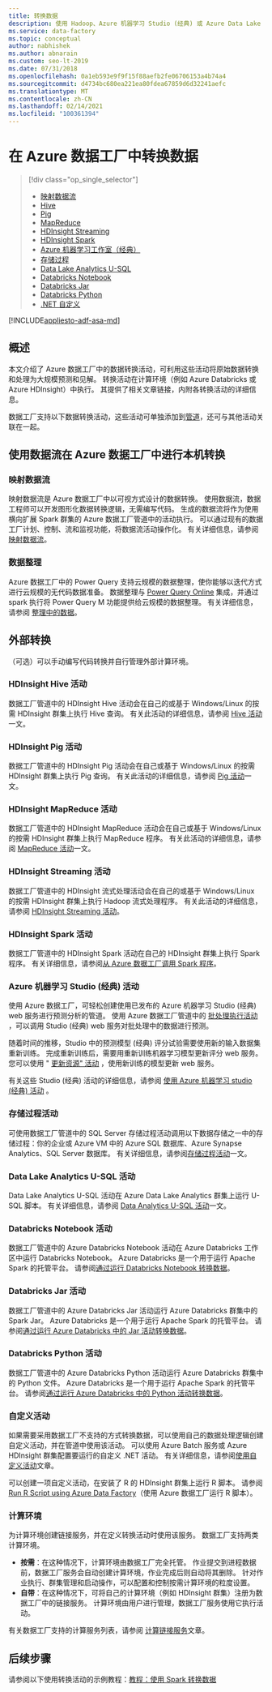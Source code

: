 ```yaml
---
title: 转换数据
description: 使用 Hadoop、Azure 机器学习 Studio (经典) 或 Azure Data Lake Analytics 转换 Azure 数据工厂中的数据或处理数据。
ms.service: data-factory
ms.topic: conceptual
author: nabhishek
ms.author: abnarain
ms.custom: seo-lt-2019
ms.date: 07/31/2018
ms.openlocfilehash: 0a1eb593e9f9f15f88aefb2fe06706153a4b74a4
ms.sourcegitcommit: d4734bc680ea221ea80fdea67859d6d32241aefc
ms.translationtype: MT
ms.contentlocale: zh-CN
ms.lasthandoff: 02/14/2021
ms.locfileid: "100361394"
---
```

# <a name="transform-data-in-azure-data-factory"></a>在 Azure 数据工厂中转换数据

> [!div class="op_single_selector"]
> * [映射数据流](data-flow-create.md)
> * [Hive](transform-data-using-hadoop-hive.md)  
> * [Pig](transform-data-using-hadoop-pig.md)  
> * [MapReduce](transform-data-using-hadoop-map-reduce.md)  
> * [HDInsight Streaming](transform-data-using-hadoop-streaming.md)
> * [HDInsight Spark](transform-data-using-spark.md)
> * [Azure 机器学习工作室（经典）](transform-data-using-machine-learning.md) 
> * [存储过程](transform-data-using-stored-procedure.md)
> * [Data Lake Analytics U-SQL](transform-data-using-data-lake-analytics.md)
> * [Databricks Notebook](transform-data-databricks-notebook.md)
> * [Databricks Jar](transform-data-databricks-jar.md)
> * [Databricks Python](transform-data-databricks-python.md)
> * [.NET 自定义](transform-data-using-dotnet-custom-activity.md)

[!INCLUDE[appliesto-adf-asa-md](includes/appliesto-adf-asa-md.md)]

## <a name="overview"></a>概述
本文介绍了 Azure 数据工厂中的数据转换活动，可利用这些活动将原始数据转换和处理为大规模预测和见解。 转换活动在计算环境（例如 Azure Databricks 或 Azure HDInsight）中执行。 其提供了相关文章链接，内附各转换活动的详细信息。

数据工厂支持以下数据转换活动，这些活动可单独添加到[管道](concepts-pipelines-activities.md)，还可与其他活动关联在一起。

## <a name="transform-natively-in-azure-data-factory-with-data-flows"></a>使用数据流在 Azure 数据工厂中进行本机转换

### <a name="mapping-data-flows"></a>映射数据流

映射数据流是 Azure 数据工厂中以可视方式设计的数据转换。 使用数据流，数据工程师可以开发图形化数据转换逻辑，无需编写代码。 生成的数据流将作为使用横向扩展 Spark 群集的 Azure 数据工厂管道中的活动执行。 可以通过现有的数据工厂计划、控制、流和监视功能，将数据流活动操作化。 有关详细信息，请参阅[映射数据流](concepts-data-flow-overview.md)。

### <a name="data-wrangling"></a>数据整理

Azure 数据工厂中的 Power Query 支持云规模的数据整理，使你能够以迭代方式进行云规模的无代码数据准备。 数据整理与 [Power Query Online](/power-query/) 集成，并通过 spark 执行将 Power Query M 功能提供给云规模的数据整理。 有关详细信息，请参阅 [整理中的数据](wrangling-overview.md)。

## <a name="external-transformations"></a>外部转换

（可选）可以手动编写代码转换并自行管理外部计算环境。

### <a name="hdinsight-hive-activity"></a>HDInsight Hive 活动
数据工厂管道中的 HDInsight Hive 活动会在自己的或基于 Windows/Linux 的按需 HDInsight 群集上执行 Hive 查询。 有关此活动的详细信息，请参阅 [Hive 活动](transform-data-using-hadoop-hive.md)一文。 

### <a name="hdinsight-pig-activity"></a>HDInsight Pig 活动
数据工厂管道中的 HDInsight Pig 活动会在自己或基于 Windows/Linux 的按需 HDInsight 群集上执行 Pig 查询。 有关此活动的详细信息，请参阅 [Pig 活动](transform-data-using-hadoop-pig.md)一文。 

### <a name="hdinsight-mapreduce-activity"></a>HDInsight MapReduce 活动
数据工厂管道中的 HDInsight MapReduce 活动会在自己或基于 Windows/Linux 的按需 HDInsight 群集上执行 MapReduce 程序。 有关此活动的详细信息，请参阅 [MapReduce 活动](transform-data-using-hadoop-map-reduce.md)一文。

### <a name="hdinsight-streaming-activity"></a>HDInsight Streaming 活动
数据工厂管道中的 HDInsight 流式处理活动会在自己的或基于 Windows/Linux 的按需 HDInsight 群集上执行 Hadoop 流式处理程序。 有关此活动的详细信息，请参阅 [HDInsight Streaming 活动](transform-data-using-hadoop-streaming.md)。

### <a name="hdinsight-spark-activity"></a>HDInsight Spark 活动
数据工厂管道中的 HDInsight Spark 活动在自己的 HDInsight 群集上执行 Spark 程序。 有关详细信息，请参阅[从 Azure 数据工厂调用 Spark 程序](transform-data-using-spark.md)。 

### <a name="azure-machine-learning-studio-classic-activities"></a>Azure 机器学习 Studio (经典) 活动
使用 Azure 数据工厂，可轻松创建使用已发布的 Azure 机器学习 Studio (经典) web 服务进行预测分析的管道。 使用 Azure 数据工厂管道中的 [批处理执行活动](transform-data-using-machine-learning.md) ，可以调用 Studio (经典) web 服务对批处理中的数据进行预测。

随着时间的推移，Studio 中的预测模型 (经典) 评分试验需要使用新的输入数据集重新训练。 完成重新训练后，需要用重新训练机器学习模型更新评分 web 服务。 您可以使用 " [更新资源" 活动](update-machine-learning-models.md) ，使用新训练的模型更新 web 服务。  

有关这些 Studio (经典) 活动的详细信息，请参阅 [使用 Azure 机器学习 studio (经典) 活动](transform-data-using-machine-learning.md) 。 

### <a name="stored-procedure-activity"></a>存储过程活动
可使用数据工厂管道中的 SQL Server 存储过程活动调用以下数据存储之一中的存储过程：你的企业或 Azure VM 中的 Azure SQL 数据库、Azure Synapse Analytics、SQL Server 数据库。 有关详细信息，请参阅[存储过程活动](transform-data-using-stored-procedure.md)一文。  

### <a name="data-lake-analytics-u-sql-activity"></a>Data Lake Analytics U-SQL 活动
Data Lake Analytics U-SQL 活动在 Azure Data Lake Analytics 群集上运行 U-SQL 脚本。 有关详细信息，请参阅 [Data Analytics U-SQL 活动](transform-data-using-data-lake-analytics.md)一文。 

### <a name="databricks-notebook-activity"></a>Databricks Notebook 活动

数据工厂管道中的 Azure Databricks Notebook 活动在 Azure Databricks 工作区中运行 Databricks Notebook。 Azure Databricks 是一个用于运行 Apache Spark 的托管平台。 请参阅[通过运行 Databricks Notebook 转换数据](transform-data-databricks-notebook.md)。

### <a name="databricks-jar-activity"></a>Databricks Jar 活动

数据工厂管道中的 Azure Databricks Jar 活动运行 Azure Databricks 群集中的 Spark Jar。 Azure Databricks 是一个用于运行 Apache Spark 的托管平台。 请参阅[通过运行 Azure Databricks 中的 Jar 活动转换数据](transform-data-databricks-jar.md)。

### <a name="databricks-python-activity"></a>Databricks Python 活动

数据工厂管道中的 Azure Databricks Python 活动运行 Azure Databricks 群集中的 Python 文件。 Azure Databricks 是一个用于运行 Apache Spark 的托管平台。 请参阅[通过运行 Azure Databricks 中的 Python 活动转换数据](transform-data-databricks-python.md)。

### <a name="custom-activity"></a>自定义活动
如果需要采用数据工厂不支持的方式转换数据，可以使用自己的数据处理逻辑创建自定义活动，并在管道中使用该活动。 可以使用 Azure Batch 服务或 Azure HDInsight 群集配置要运行的自定义 .NET 活动。 有关详细信息，请参阅[使用自定义活动](transform-data-using-dotnet-custom-activity.md)文章。 

可以创建一项自定义活动，在安装了 R 的 HDInsight 群集上运行 R 脚本。 请参阅 [Run R Script using Azure Data Factory](https://github.com/Azure/Azure-DataFactory/tree/master/SamplesV1/RunRScriptUsingADFSample)（使用 Azure 数据工厂运行 R 脚本）。 

### <a name="compute-environments"></a>计算环境
为计算环境创建链接服务，并在定义转换活动时使用该服务。 数据工厂支持两类计算环境。 

- **按需**：在这种情况下，计算环境由数据工厂完全托管。 作业提交到进程数据前，数据工厂服务会自动创建计算环境，作业完成后则自动将其删除。 针对作业执行、群集管理和启动操作，可以配置和控制按需计算环境的粒度设置。 
- **自带**：在这种情况下，可将自己的计算环境（例如 HDInsight 群集）注册为数据工厂中的链接服务。 计算环境由用户进行管理，数据工厂服务使用它执行活动。 

有关数据工厂支持的计算服务列表，请参阅 [计算链接服务](compute-linked-services.md)文章。 

## <a name="next-steps"></a>后续步骤
请参阅以下使用转换活动的示例教程：[教程：使用 Spark 转换数据](tutorial-transform-data-spark-powershell.md)
